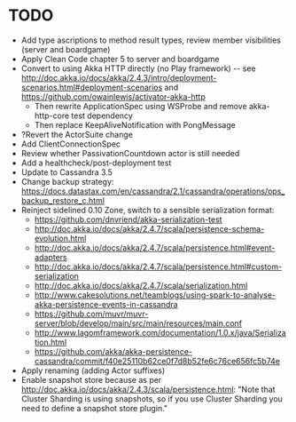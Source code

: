 TODO
====

* Add type ascriptions to method result types, review member visibilities (server and boardgame)
* Apply Clean Code chapter 5 to server and boardgame
* Convert to using Akka HTTP directly (no Play framework) -- see
  http://doc.akka.io/docs/akka/2.4.3/intro/deployment-scenarios.html#deployment-scenarios
  and https://github.com/owainlewis/activator-akka-http
  * Then rewrite ApplicationSpec using WSProbe and remove akka-http-core test dependency
  * Then replace KeepAliveNotification with PongMessage
* ?Revert the ActorSuite change
* Add ClientConnectionSpec
* Review whether PassivationCountdown actor is still needed
* Add a healthcheck/post-deployment test
* Update to Cassandra 3.5
* Change backup strategy: https://docs.datastax.com/en/cassandra/2.1/cassandra/operations/ops_backup_restore_c.html
* Reinject sidelined 0.10 Zone, switch to a sensible serialization format:
  * https://github.com/dnvriend/akka-serialization-test
  * http://doc.akka.io/docs/akka/2.4.7/scala/persistence-schema-evolution.html
  * http://doc.akka.io/docs/akka/2.4.7/scala/persistence.html#event-adapters
  * http://doc.akka.io/docs/akka/2.4.7/scala/persistence.html#custom-serialization
  * http://doc.akka.io/docs/akka/2.4.7/scala/serialization.html
  * http://www.cakesolutions.net/teamblogs/using-spark-to-analyse-akka-persistence-events-in-cassandra
  * https://github.com/muvr/muvr-server/blob/develop/main/src/main/resources/main.conf
  * http://www.lagomframework.com/documentation/1.0.x/java/Serialization.html
  * https://github.com/akka/akka-persistence-cassandra/commit/f40e25110b62ce0f7d8b52fe6c76ce656fc5b74e
* Apply renaming (adding Actor suffixes)
* Enable snapshot store because as per http://doc.akka.io/docs/akka/2.4.3/scala/persistence.html: "Note that Cluster
  Sharding is using snapshots, so if you use Cluster Sharding you need to define a snapshot store plugin."
